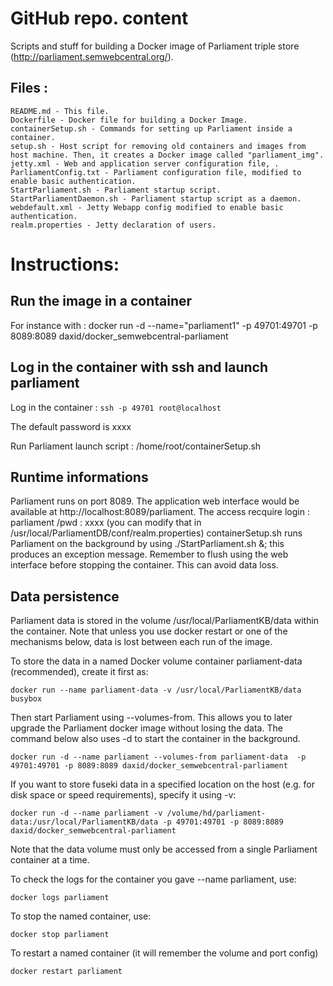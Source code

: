# GitHub repo. content

Scripts and stuff for building a Docker image of Parliament triple store (http://parliament.semwebcentral.org/).


## Files :

	README.md - This file.
	Dockerfile - Docker file for building a Docker Image.
	containerSetup.sh - Commands for setting up Parliament inside a container.
	setup.sh - Host script for removing old containers and images from host machine. Then, it creates a Docker image called "parliament_img".
	jetty.xml - Web and application server configuration file, .
	ParliamentConfig.txt - Parliament configuration file, modified to enable basic authentication.
	StartParliament.sh - Parliament startup script.
	StartParliamentDaemon.sh - Parliament startup script as a daemon.
	webdefault.xml - Jetty Webapp config modified to enable basic authentication.
	realm.properties - Jetty declaration of users.


# Instructions:

## Run the image in a container
For instance with :
docker run -d --name="parliament1" -p 49701:49701 -p 8089:8089 daxid/docker_semwebcentral-parliament

## Log in the container with ssh and launch parliament
Log in the container : 
```ssh -p 49701 root@localhost``` 

The default password is xxxx

Run Parliament launch script :
/home/root/containerSetup.sh

## Runtime informations

Parliament runs on port 8089. 
The application web interface would be available at http://localhost:8089/parliament.
The access recquire login : parliament /pwd : xxxx  (you can modify that in /usr/local/ParliamentDB/conf/realm.properties)
containerSetup.sh runs Parliament on the background by using ./StartParliament.sh &; this produces an exception message.
Remember to flush using the web interface before stopping the container. This can avoid data loss.

## Data persistence

Parliament data is stored in the volume /usr/local/ParliamentKB/data within the container.
Note that unless you use docker restart or one of the mechanisms below, data
is lost between each run of the image.

To store the data in a named Docker volume container parliament-data
(recommended), create it first as:

```docker run --name parliament-data -v /usr/local/ParliamentKB/data busybox```

Then start Parliament using --volumes-from. This allows you to later upgrade the
Parliament docker image without losing the data. The command below also uses
-d to start the container in the background.

```docker run -d --name parliament --volumes-from parliament-data  -p 49701:49701 -p 8089:8089 daxid/docker_semwebcentral-parliament```


If you want to store fuseki data in a specified location on the host (e.g. for
disk space or speed requirements), specify it using -v:

```docker run -d --name parliament -v /volume/hd/parliament-data:/usr/local/ParliamentKB/data -p 49701:49701 -p 8089:8089 daxid/docker_semwebcentral-parliament```

Note that the data volume must only be accessed from a single Parliament container at a time.

To check the logs for the container you gave --name parliament, use:

```docker logs parliament```

To stop the named container, use:

```docker stop parliament```

To restart a named container (it will remember the volume and port config)

```docker restart parliament```
